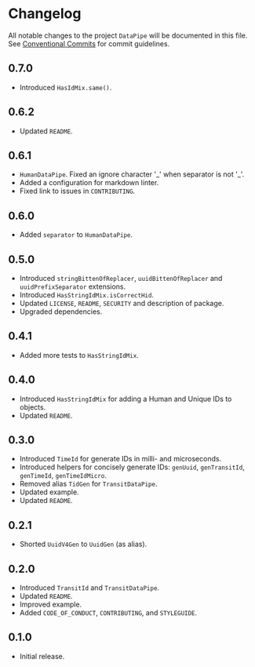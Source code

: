 # Changelog

All notable changes to the project `DataPipe` will be documented in this file.
See [Conventional Commits](https://conventionalcommits.org) for commit guidelines.

## 0.7.0

- Introduced `HasIdMix.same()`.

## 0.6.2

- Updated `README`.

## 0.6.1

- `HumanDataPipe`. Fixed an ignore character '\_' when separator is not '\_'.
- Added a configuration for markdown linter.
- Fixed link to issues in `CONTRIBUTING`.

## 0.6.0

- Added `separator` to `HumanDataPipe`.

## 0.5.0

- Introduced `stringBittenOfReplacer`, `uuidBittenOfReplacer` and `uuidPrefixSeparator` extensions.
- Introduced `HasStringIdMix.isCorrectHid`.
- Updated `LICENSE`, `README`, `SECURITY` and description of package.
- Upgraded dependencies.

## 0.4.1

- Added more tests to `HasStringIdMix`.

## 0.4.0

- Introduced `HasStringIdMix` for adding a Human and Unique IDs to objects.
- Updated `README`.

## 0.3.0

- Introduced `TimeId` for generate IDs in milli- and microseconds.
- Introduced helpers for concisely generate IDs: `genUuid`, `genTransitId`, `genTimeId`, `genTimeIdMicro`.
- Removed alias `TidGen` for `TransitDataPipe`.
- Updated example.
- Updated `README`.

## 0.2.1

- Shorted `UuidV4Gen` to `UuidGen` (as alias).

## 0.2.0

- Introduced `TransitId` and `TransitDataPipe`.
- Updated `README`.
- Improved example.
- Added `CODE_OF_CONDUCT`, `CONTRIBUTING`, and `STYLEGUIDE`.

## 0.1.0

- Initial release.
